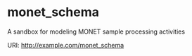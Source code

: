 # monet_schema

A sandbox for modeling MONET sample processing activities

URI: http://example.com/monet_schema


